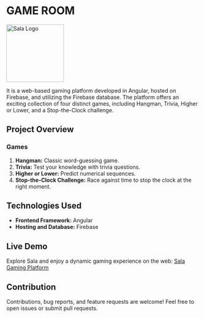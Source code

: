 # GAME ROOM

<img src="https://raw.githubusercontent.com/martin-pedraza/GameRoom/master/src/assets/icon.ico" width="150" height="150" alt="Sala Logo">

It is a web-based gaming platform developed in Angular, hosted on Firebase, and utilizing the Firebase database. The platform offers an exciting collection of four distinct games, including Hangman, Trivia, Higher or Lower, and a Stop-the-Clock challenge.

## Project Overview

### Games
1. **Hangman:** Classic word-guessing game.
2. **Trivia:** Test your knowledge with trivia questions.
3. **Higher or Lower:** Predict numerical sequences.
4. **Stop-the-Clock Challenge:** Race against time to stop the clock at the right moment.

## Technologies Used
- **Frontend Framework:** Angular
- **Hosting and Database:** Firebase

## Live Demo
Explore Sala and enjoy a dynamic gaming experience on the web: [Sala Gaming Platform](https://gameroom-97620.web.app/home)

## Contribution
Contributions, bug reports, and feature requests are welcome! Feel free to open issues or submit pull requests.
